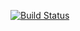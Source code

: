 [![Build Status](http://builder.storenvidia.white2net.com/job/website/4/badge/icon)](http://builder.storenvidia.white2net.com/job/website/4/)